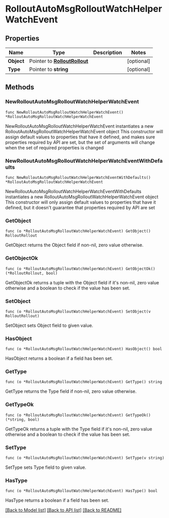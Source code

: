 # RolloutAutoMsgRolloutWatchHelperWatchEvent

## Properties

Name | Type | Description | Notes
------------ | ------------- | ------------- | -------------
**Object** | Pointer to [**RolloutRollout**](rolloutRollout.md) |  | [optional] 
**Type** | Pointer to **string** |  | [optional] 

## Methods

### NewRolloutAutoMsgRolloutWatchHelperWatchEvent

`func NewRolloutAutoMsgRolloutWatchHelperWatchEvent() *RolloutAutoMsgRolloutWatchHelperWatchEvent`

NewRolloutAutoMsgRolloutWatchHelperWatchEvent instantiates a new RolloutAutoMsgRolloutWatchHelperWatchEvent object
This constructor will assign default values to properties that have it defined,
and makes sure properties required by API are set, but the set of arguments
will change when the set of required properties is changed

### NewRolloutAutoMsgRolloutWatchHelperWatchEventWithDefaults

`func NewRolloutAutoMsgRolloutWatchHelperWatchEventWithDefaults() *RolloutAutoMsgRolloutWatchHelperWatchEvent`

NewRolloutAutoMsgRolloutWatchHelperWatchEventWithDefaults instantiates a new RolloutAutoMsgRolloutWatchHelperWatchEvent object
This constructor will only assign default values to properties that have it defined,
but it doesn't guarantee that properties required by API are set

### GetObject

`func (o *RolloutAutoMsgRolloutWatchHelperWatchEvent) GetObject() RolloutRollout`

GetObject returns the Object field if non-nil, zero value otherwise.

### GetObjectOk

`func (o *RolloutAutoMsgRolloutWatchHelperWatchEvent) GetObjectOk() (*RolloutRollout, bool)`

GetObjectOk returns a tuple with the Object field if it's non-nil, zero value otherwise
and a boolean to check if the value has been set.

### SetObject

`func (o *RolloutAutoMsgRolloutWatchHelperWatchEvent) SetObject(v RolloutRollout)`

SetObject sets Object field to given value.

### HasObject

`func (o *RolloutAutoMsgRolloutWatchHelperWatchEvent) HasObject() bool`

HasObject returns a boolean if a field has been set.

### GetType

`func (o *RolloutAutoMsgRolloutWatchHelperWatchEvent) GetType() string`

GetType returns the Type field if non-nil, zero value otherwise.

### GetTypeOk

`func (o *RolloutAutoMsgRolloutWatchHelperWatchEvent) GetTypeOk() (*string, bool)`

GetTypeOk returns a tuple with the Type field if it's non-nil, zero value otherwise
and a boolean to check if the value has been set.

### SetType

`func (o *RolloutAutoMsgRolloutWatchHelperWatchEvent) SetType(v string)`

SetType sets Type field to given value.

### HasType

`func (o *RolloutAutoMsgRolloutWatchHelperWatchEvent) HasType() bool`

HasType returns a boolean if a field has been set.


[[Back to Model list]](../README.md#documentation-for-models) [[Back to API list]](../README.md#documentation-for-api-endpoints) [[Back to README]](../README.md)


